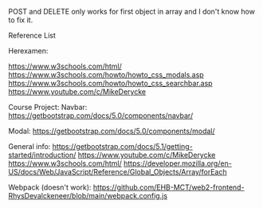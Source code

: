 POST and DELETE only works for first object in array and I don't know how to fix it.

Reference List

Herexamen:

https://www.w3schools.com/html/
https://www.w3schools.com/howto/howto_css_modals.asp
https://www.w3schools.com/howto/howto_css_searchbar.asp
https://www.youtube.com/c/MikeDerycke

Course Project:
Navbar: 
https://getbootstrap.com/docs/5.0/components/navbar/

Modal: 
https://getbootstrap.com/docs/5.0/components/modal/

General info: 
https://getbootstrap.com/docs/5.1/getting-started/introduction/
https://www.youtube.com/c/MikeDerycke
https://www.w3schools.com/html/
https://developer.mozilla.org/en-US/docs/Web/JavaScript/Reference/Global_Objects/Array/forEach

Webpack (doesn't work):
https://github.com/EHB-MCT/web2-frontend-RhysDevalckeneer/blob/main/webpack.config.js
